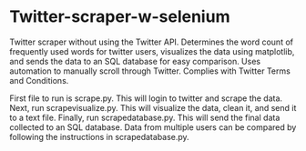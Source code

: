 # Twitter-scraper-w-selenium
Twitter scraper without using the Twitter API. 
Determines the word count of frequently used words for twitter users, visualizes the data using matplotlib, and sends the data to an SQL database for easy comparison. 
Uses automation to manually scroll through Twitter. Complies with Twitter Terms and Conditions.

First file to run is scrape.py. This will login to twitter and scrape the data. Next, run scrapevisualize.py. This will visualize the data, clean it, and send it
to a text file. Finally, run scrapedatabase.py. This will send the final data collected to an SQL database. Data from multiple users can be compared by following
the instructions in scrapedatabase.py.
